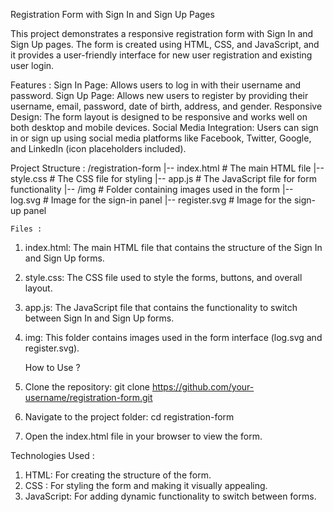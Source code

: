 Registration Form with Sign In and Sign Up Pages

This project demonstrates a responsive registration form with Sign In and Sign Up pages. The form is created using HTML, CSS, and JavaScript, and it provides a user-friendly interface for new user registration and existing user login.

Features :
Sign In Page: Allows users to log in with their username and password.
Sign Up Page: Allows new users to register by providing their username, email, password, date of birth, address, and gender.
Responsive Design: The form layout is designed to be responsive and works well on both desktop and mobile devices.
Social Media Integration: Users can sign in or sign up using social media platforms like Facebook, Twitter, Google, and LinkedIn (icon placeholders included).

Project Structure :
/registration-form
|-- index.html        # The main HTML file
|-- style.css         # The CSS file for styling
|-- app.js            # The JavaScript file for form functionality
|-- /img              # Folder containing images used in the form
    |-- log.svg       # Image for the sign-in panel
    |-- register.svg  # Image for the sign-up panel

    Files :
1) index.html: The main HTML file that contains the structure of the Sign In and Sign Up forms.
2) style.css: The CSS file used to style the forms, buttons, and overall layout.
3) app.js: The JavaScript file that contains the functionality to switch between Sign In and Sign Up forms.
4) img: This folder contains images used in the form interface (log.svg and register.svg).

   How to Use ?
1) Clone the repository:
   git clone https://github.com/your-username/registration-form.git
2) Navigate to the project folder:
   cd registration-form
3) Open the index.html file in your browser to view the form.

Technologies Used :
1) HTML: For creating the structure of the form.
2) CSS : For styling the form and making it visually appealing.
3) JavaScript: For adding dynamic functionality to switch between forms.
